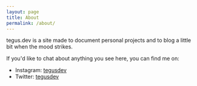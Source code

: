 ```yaml
---
layout: page
title: About
permalink: /about/
---
```


tegus.dev is a site made to document personal projects and to blog a little bit when the mood strikes.

If you'd like to chat about anything you see here, you can find me on:
- Instagram: [tegusdev](https://instagram.com/tegusdev)
- Twitter: [tegusdev](https://twitter.com/tegusdev)

